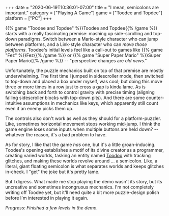 +++
date = "2020-06-19T10:36:01-07:00"
title = "I mean, semicolons are important."
category = ["Playing A Game"]
game = ["Toodee and Topdee"]
platform = ["PC"]
+++

{{% game "Toodee and Topdee" %}}Toodee and Topdee{{% /game %}} starts with a really fascinating premise: mashing up side-scrolling and top-down paradigms.  Switch between a Mario-style character who can jump between platforms, and a Link-style character who can <i>move those platforms</i>.  Toodee's initial levels feel like a call-out to games like {{% game "Fez" %}}Fez{{% /game %}} or {{% game "Super Paper Mario" %}}Super Paper Mario{{% /game %}} -- "perspective changes are <i>old news</i>."

Unfortunately, the puzzle mechanics built on top of that premise are mostly underwhelming.  The first time I jumped in sidescroller mode, then switched to top-down and placed a box under myself, was cool; but doing this move three or more times in a row just to cross a gap is kinda lame.  As is switching back and forth to control gravity with precise timing (aligning falling sidescroller blocks with top-down pits).  And there are some counter-intuitive assumptions in mechanics like keys, which apparently still count even if an enemy picks them up.

The controls also don't work as well as they should for a platform-puzzler.  Like, sometimes horizontal movement stops working mid-jump.  I think the game engine loses some inputs when multiple buttons are held down? -- whatever the reason, it's a bad problem to have.

As for story, I like that the game <i>has</i> one, but it's a little groan-inducing.  Toodee's opening establishes a motif of its divine creator as a programmer, creating varied worlds, tasking an entity named <a href="https://softwareengineering.stackexchange.com/questions/125320/do-todo-comments-make-sense/125322">Toodoo</a> with tracking glitches, and making these worlds revolve around ... a semicolon.  Like, a literal, giant floating semicolon is what separates worlds and keeps glitches in-check.  I "get" the joke but it's pretty lame.

But I digress.  What made me stop playing the demo wasn't its story, but its uncreative and sometimes incongruous mechanics.  I'm not completely writing off Toodee yet, but it'll need quite a bit more puzzle-design polish before I'm interested in playing it again.

<i>Progress: Finished a few levels in the demo.</i>

